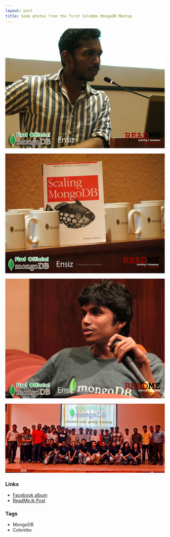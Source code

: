 ```yaml
---
layout: post
title: Some photos from the first Colombo MongoDB Meetup
---
```


![](../resources/12.jpg)

![](../resources/13.jpg)

![](../resources/14.jpg)

![](../resources/15.jpg)

### Links

- [Facebook album](https://www.facebook.com/media/set/?set=a.492844000764476.1073741837.296537027061842&type=3) 
- [ReadMe.lk Post](http://web.archive.org/web/20201027000627/https://www.readme.lk/the-official-mongodb-colombo-user-group-meetup/) 
### Tags

- MongoDB
- Colombo